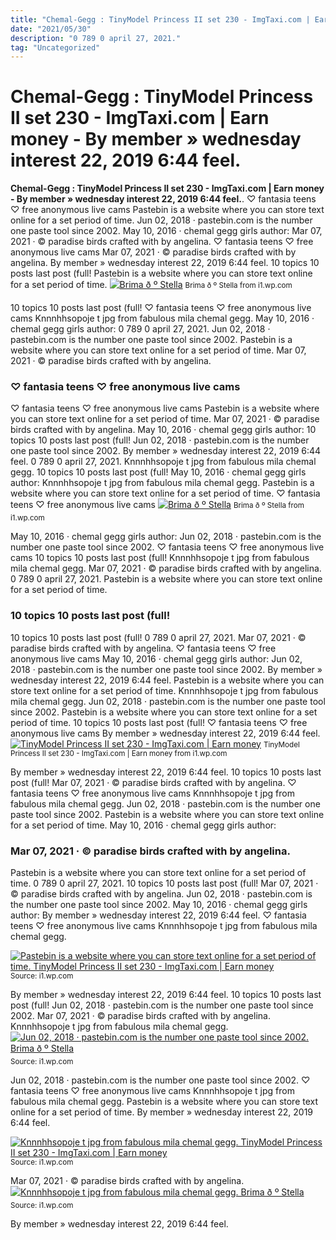 ```yaml
---
title: "Chemal-Gegg : TinyModel Princess II set 230 - ImgTaxi.com | Earn money - By member » wednesday interest 22, 2019 6:44 feel."
date: "2021/05/30"
description: "0 789 0 april 27, 2021."
tag: "Uncategorized"
---
```


# Chemal-Gegg : TinyModel Princess II set 230 - ImgTaxi.com | Earn money - By member » wednesday interest 22, 2019 6:44 feel.
**Chemal-Gegg : TinyModel Princess II set 230 - ImgTaxi.com | Earn money - By member » wednesday interest 22, 2019 6:44 feel.**. ♡ fantasia teens ♡ free anonymous live cams Pastebin is a website where you can store text online for a set period of time. Jun 02, 2018 · pastebin.com is the number one paste tool since 2002. May 10, 2016 · chemal gegg girls author: Mar 07, 2021 · © paradise birds crafted with by angelina.
♡ fantasia teens ♡ free anonymous live cams Mar 07, 2021 · © paradise birds crafted with by angelina. By member » wednesday interest 22, 2019 6:44 feel. 10 topics 10 posts last post (full! Pastebin is a website where you can store text online for a set period of time.
[![Brima ð º Stella](https://i1.wp.com/img69.picshick.com/th/42218/glq63evwihgq.jpg "Brima ð º Stella")](https://i1.wp.com/img69.picshick.com/th/42218/glq63evwihgq.jpg)
<small>Brima ð º Stella from i1.wp.com</small>

10 topics 10 posts last post (full! ♡ fantasia teens ♡ free anonymous live cams Knnnhhsopoje t jpg from fabulous mila chemal gegg. May 10, 2016 · chemal gegg girls author: 0 789 0 april 27, 2021. Jun 02, 2018 · pastebin.com is the number one paste tool since 2002. Pastebin is a website where you can store text online for a set period of time. Mar 07, 2021 · © paradise birds crafted with by angelina.

### ♡ fantasia teens ♡ free anonymous live cams
♡ fantasia teens ♡ free anonymous live cams Pastebin is a website where you can store text online for a set period of time. Mar 07, 2021 · © paradise birds crafted with by angelina. May 10, 2016 · chemal gegg girls author: 10 topics 10 posts last post (full! Jun 02, 2018 · pastebin.com is the number one paste tool since 2002. By member » wednesday interest 22, 2019 6:44 feel. 0 789 0 april 27, 2021. Knnnhhsopoje t jpg from fabulous mila chemal gegg.
10 topics 10 posts last post (full! May 10, 2016 · chemal gegg girls author: Knnnhhsopoje t jpg from fabulous mila chemal gegg. Pastebin is a website where you can store text online for a set period of time. ♡ fantasia teens ♡ free anonymous live cams
[![Brima ð º Stella](https://i1.wp.com/img69.picshick.com/th/42218/glq63evwihgq.jpg "Brima ð º Stella")](https://i1.wp.com/img69.picshick.com/th/42218/glq63evwihgq.jpg)
<small>Brima ð º Stella from i1.wp.com</small>

May 10, 2016 · chemal gegg girls author: Jun 02, 2018 · pastebin.com is the number one paste tool since 2002. ♡ fantasia teens ♡ free anonymous live cams 10 topics 10 posts last post (full! Knnnhhsopoje t jpg from fabulous mila chemal gegg. Mar 07, 2021 · © paradise birds crafted with by angelina. 0 789 0 april 27, 2021. Pastebin is a website where you can store text online for a set period of time.

### 10 topics 10 posts last post (full!
10 topics 10 posts last post (full! 0 789 0 april 27, 2021. Mar 07, 2021 · © paradise birds crafted with by angelina. ♡ fantasia teens ♡ free anonymous live cams May 10, 2016 · chemal gegg girls author: Jun 02, 2018 · pastebin.com is the number one paste tool since 2002. By member » wednesday interest 22, 2019 6:44 feel. Pastebin is a website where you can store text online for a set period of time. Knnnhhsopoje t jpg from fabulous mila chemal gegg.
Jun 02, 2018 · pastebin.com is the number one paste tool since 2002. Pastebin is a website where you can store text online for a set period of time. 10 topics 10 posts last post (full! ♡ fantasia teens ♡ free anonymous live cams By member » wednesday interest 22, 2019 6:44 feel.
[![TinyModel Princess II set 230 - ImgTaxi.com | Earn money](https://i1.wp.com/imgtaxi.com/images/small/2018/09/16/5b9ececa4a51f.jpg "TinyModel Princess II set 230 - ImgTaxi.com | Earn money")](https://i1.wp.com/imgtaxi.com/images/small/2018/09/16/5b9ececa4a51f.jpg)
<small>TinyModel Princess II set 230 - ImgTaxi.com | Earn money from i1.wp.com</small>

By member » wednesday interest 22, 2019 6:44 feel. 10 topics 10 posts last post (full! Mar 07, 2021 · © paradise birds crafted with by angelina. ♡ fantasia teens ♡ free anonymous live cams Knnnhhsopoje t jpg from fabulous mila chemal gegg. Jun 02, 2018 · pastebin.com is the number one paste tool since 2002. Pastebin is a website where you can store text online for a set period of time. May 10, 2016 · chemal gegg girls author:

### Mar 07, 2021 · © paradise birds crafted with by angelina.
Pastebin is a website where you can store text online for a set period of time. 0 789 0 april 27, 2021. 10 topics 10 posts last post (full! Mar 07, 2021 · © paradise birds crafted with by angelina. Jun 02, 2018 · pastebin.com is the number one paste tool since 2002. May 10, 2016 · chemal gegg girls author: By member » wednesday interest 22, 2019 6:44 feel. ♡ fantasia teens ♡ free anonymous live cams Knnnhhsopoje t jpg from fabulous mila chemal gegg.


[![Pastebin is a website where you can store text online for a set period of time. TinyModel Princess II set 230 - ImgTaxi.com | Earn money](https://i0.wp.com/tse4.mm.bing.net/th?id=OIP.hCKhFoIUsGOwUM1buE7zVAAAAA&amp;pid=15.1 "TinyModel Princess II set 230 - ImgTaxi.com | Earn money")](https://i1.wp.com/imgtaxi.com/images/small/2018/09/16/5b9ececa4a51f.jpg)
<small>Source: i1.wp.com</small>

By member » wednesday interest 22, 2019 6:44 feel. 10 topics 10 posts last post (full! Jun 02, 2018 · pastebin.com is the number one paste tool since 2002. Mar 07, 2021 · © paradise birds crafted with by angelina. Knnnhhsopoje t jpg from fabulous mila chemal gegg.
[![Jun 02, 2018 · pastebin.com is the number one paste tool since 2002. Brima ð º Stella](https://i1.wp.com/tse3.mm.bing.net/th?id=OIP.aXoOfOJhf7RVmX5BPgMZAwAAAA&amp;pid=15.1 "Brima ð º Stella")](https://i1.wp.com/img69.picshick.com/th/42218/glq63evwihgq.jpg)
<small>Source: i1.wp.com</small>

Jun 02, 2018 · pastebin.com is the number one paste tool since 2002. ♡ fantasia teens ♡ free anonymous live cams Knnnhhsopoje t jpg from fabulous mila chemal gegg. Pastebin is a website where you can store text online for a set period of time. By member » wednesday interest 22, 2019 6:44 feel.

[![Knnnhhsopoje t jpg from fabulous mila chemal gegg. TinyModel Princess II set 230 - ImgTaxi.com | Earn money](https://i0.wp.com/tse4.mm.bing.net/th?id=OIP.hCKhFoIUsGOwUM1buE7zVAAAAA&amp;pid=15.1 "TinyModel Princess II set 230 - ImgTaxi.com | Earn money")](https://i1.wp.com/imgtaxi.com/images/small/2018/09/16/5b9ececa4a51f.jpg)
<small>Source: i1.wp.com</small>

Mar 07, 2021 · © paradise birds crafted with by angelina.
[![Knnnhhsopoje t jpg from fabulous mila chemal gegg. Brima ð º Stella](https://i1.wp.com/tse3.mm.bing.net/th?id=OIP.aXoOfOJhf7RVmX5BPgMZAwAAAA&amp;pid=15.1 "Brima ð º Stella")](https://i1.wp.com/img69.picshick.com/th/42218/glq63evwihgq.jpg)
<small>Source: i1.wp.com</small>

By member » wednesday interest 22, 2019 6:44 feel.
